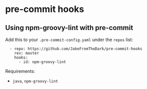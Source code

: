 # pre-commit hooks

## Using npm-groovy-lint with pre-commit
Add this to your `.pre-commit-config.yaml` under the `repos` list:
```
  - repo: https://github.com/JakeFromTheDark/pre-commit-hooks
    rev: master
    hooks:
      - id: npm-groovy-lint
```
Requirements:
* `java`, `npm-groovy-lint`
